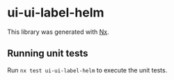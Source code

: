 # ui-ui-label-helm

This library was generated with [Nx](https://nx.dev).


## Running unit tests

Run `nx test ui-ui-label-helm` to execute the unit tests.

